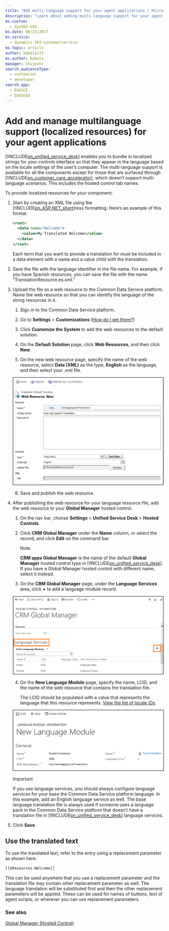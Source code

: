 ```yaml
---
title: "Add multi-language support for your agent applications | MicrosoftDocs"
description: "Learn about adding multi-language support for your agent applications. The multi-language support is available for all the components except for those that are surfaced through Customer Care Accelerator, which doesn’t support multi-language scenarios. This includes the hosted control tab names."
ms.custom: 
  - dyn365-USD
ms.date: 08/23/2017
ms.service: 
  - dynamics-365-customerservice
ms.topic: article
author: kabala123
ms.author: kabala
manager: shujoshi
search.audienceType: 
  - customizer
  - developer
search.app: 
  - D365CE
  - D365USD
---
```

# Add and manage multilanguage support (localized resources) for your agent applications
[!INCLUDE[pn_unified_service_desk](../includes/pn-unified-service-desk.md)] enables you to bundle in localized strings for your controls interface so that they appear in the language based on the locale settings of the user’s computer. The multi-language support is available for all the components except for those that are surfaced through [!INCLUDE[pn_customer_care_accelerator](../includes/pn-customer-care-accelerator.md)], which doesn’t support multi-language scenarios. This includes the hosted control tab names.  
  
 To provide localized resources for your component:  
  
1. Start by creating an XML file using the [!INCLUDE[pn_ASP.NET_short](../includes/pn-asp-net-short.md)]resx formatting. Here’s an example of this format.  
  
   ```xml  
   <root>  
     <data name="Welcome">  
       <value>My Translated Welcome</value>   
     </data>  
   </root>  
   ```  
  
    Each term that you want to provide a translation for must be included in a data element with a name and a value child with the translation.  
  
2. Save the file with the language identifier in the file name. For example, if you have Spanish resources, you can save the file with the name “TranslationResource.es.xml.”  
  
3. Upload the file as a web resource to the Common Data Service platform. Name the web resource so that you can identify the language of the string resources in it.  
  
   1. Sign in to the Common Data Service platform.  
  
   2. Go to **Settings** > **Customizations** ([How do I get there?](http://go.microsoft.com/fwlink/p/?LinkId=525636))  
  
   3. Click **Customize the System** to add the web resources to the default solution.  
  
   4. On the **Default Solution** page, click **Web Resources**, and then click **New**.  
  
   5. On the new web resource page, specify the name of the web resource, select **Data (XML)** as the type, **English** as the language, and then select your .xml file.  
  
   ![New web resource](../unified-service-desk/media/usd-new-web-resource.PNG "New web resource")  
  
   6.  Save and publish the web resource.  
  
4. After publishing the web resource for your language resource file, add the web resource to your **Global Manager** hosted control.  
  
   1. On the nav bar, choose **Settings** > **Unified Service Desk** > **Hosted Controls**.  
  
   2. Click **CRM Global Manager** under the **Name** column, or select the record, and click **Edit** on the command bar.  
  
      > [!NOTE]
      > **CRM apps Global Manager** is the name of the default **Global Manager** hosted control type in [!INCLUDE[pn_unified_service_desk](../includes/pn-unified-service-desk.md)]. If you have a Global Manager hosted control with different name, select it instead.  
  
   3. On the **CRM Global Manager** page, under the **Language Services** area, click **+** to add a language module record.  
  
   ![Add a language module](../unified-service-desk/media/usd-add-language-module.png "Add a language module")  
  
   4.  On the **New Language Module** page, specify the name, LCID, and the name of the web resource that contains the translation file.  
  
        The LCID should be populated with a value that represents the language that this resource represents. [View the list of locale IDs](https://msdn.microsoft.com/library/ms912047\(WinEmbedded.10\).aspx).  
  
   ![New language module](../unified-service-desk/media/usd-new-language-module.png "New language module")  
  
   > [!IMPORTANT]
   >  If you use language services, you should always configure language services for your base the Common Data Service platform language. In this example, add an English language service as well. The base language translation file is always used if someone uses a language pack in the Common Data Service platform that doesn’t have a translation file in [!INCLUDE[pn_unified_service_desk](../includes/pn-unified-service-desk.md)] language services.  
  
5. Click **Save**.  
  
## Use the translated text  
 To use the translated text, refer to the entry using a replacement parameter as shown here.  
  
```xml  
[[$Resources.Welcome]]  
```  
  
 This can be used anywhere that you use a replacement parameter and the translation file may contain other replacement parameter as well. The language translation will be substituted first and then the other replacement parameters will be applied. These can be used for names of buttons, text of agent scripts, or wherever you can use replacement parameters.  
  
### See also  
 [Global Manager (Hosted Control)](../unified-service-desk/global-manager-hosted-control.md)

